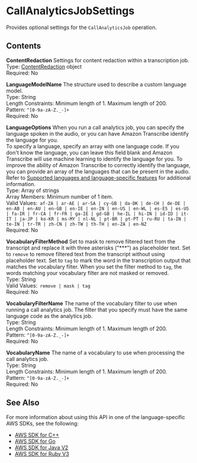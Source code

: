 # CallAnalyticsJobSettings<a name="API_CallAnalyticsJobSettings"></a>

Provides optional settings for the `CallAnalyticsJob` operation\. 

## Contents<a name="API_CallAnalyticsJobSettings_Contents"></a>

 **ContentRedaction**   <a name="transcribe-Type-CallAnalyticsJobSettings-ContentRedaction"></a>
Settings for content redaction within a transcription job\.  
Type: [ContentRedaction](API_ContentRedaction.md) object  
Required: No

 **LanguageModelName**   <a name="transcribe-Type-CallAnalyticsJobSettings-LanguageModelName"></a>
The structure used to describe a custom language model\.  
Type: String  
Length Constraints: Minimum length of 1\. Maximum length of 200\.  
Pattern: `^[0-9a-zA-Z._-]+`   
Required: No

 **LanguageOptions**   <a name="transcribe-Type-CallAnalyticsJobSettings-LanguageOptions"></a>
When you run a call analytics job, you can specify the language spoken in the audio, or you can have Amazon Transcribe identify the language for you\.  
To specify a language, specify an array with one language code\. If you don't know the language, you can leave this field blank and Amazon Transcribe will use machine learning to identify the language for you\. To improve the ability of Amazon Transcribe to correctly identify the language, you can provide an array of the languages that can be present in the audio\. Refer to [Supported languages and language\-specific features](https://docs.aws.amazon.com/transcribe/latest/dg/how-it-works.html) for additional information\.  
Type: Array of strings  
Array Members: Minimum number of 1 item\.  
Valid Values:` af-ZA | ar-AE | ar-SA | cy-GB | da-DK | de-CH | de-DE | en-AB | en-AU | en-GB | en-IE | en-IN | en-US | en-WL | es-ES | es-US | fa-IR | fr-CA | fr-FR | ga-IE | gd-GB | he-IL | hi-IN | id-ID | it-IT | ja-JP | ko-KR | ms-MY | nl-NL | pt-BR | pt-PT | ru-RU | ta-IN | te-IN | tr-TR | zh-CN | zh-TW | th-TH | en-ZA | en-NZ`   
Required: No

 **VocabularyFilterMethod**   <a name="transcribe-Type-CallAnalyticsJobSettings-VocabularyFilterMethod"></a>
Set to mask to remove filtered text from the transcript and replace it with three asterisks \("\*\*\*"\) as placeholder text\. Set to `remove` to remove filtered text from the transcript without using placeholder text\. Set to `tag` to mark the word in the transcription output that matches the vocabulary filter\. When you set the filter method to `tag`, the words matching your vocabulary filter are not masked or removed\.  
Type: String  
Valid Values:` remove | mask | tag`   
Required: No

 **VocabularyFilterName**   <a name="transcribe-Type-CallAnalyticsJobSettings-VocabularyFilterName"></a>
The name of the vocabulary filter to use when running a call analytics job\. The filter that you specify must have the same language code as the analytics job\.  
Type: String  
Length Constraints: Minimum length of 1\. Maximum length of 200\.  
Pattern: `^[0-9a-zA-Z._-]+`   
Required: No

 **VocabularyName**   <a name="transcribe-Type-CallAnalyticsJobSettings-VocabularyName"></a>
The name of a vocabulary to use when processing the call analytics job\.  
Type: String  
Length Constraints: Minimum length of 1\. Maximum length of 200\.  
Pattern: `^[0-9a-zA-Z._-]+`   
Required: No

## See Also<a name="API_CallAnalyticsJobSettings_SeeAlso"></a>

For more information about using this API in one of the language\-specific AWS SDKs, see the following:
+  [ AWS SDK for C\+\+](https://docs.aws.amazon.com/goto/SdkForCpp/transcribe-2017-10-26/CallAnalyticsJobSettings) 
+  [ AWS SDK for Go](https://docs.aws.amazon.com/goto/SdkForGoV1/transcribe-2017-10-26/CallAnalyticsJobSettings) 
+  [ AWS SDK for Java V2](https://docs.aws.amazon.com/goto/SdkForJavaV2/transcribe-2017-10-26/CallAnalyticsJobSettings) 
+  [ AWS SDK for Ruby V3](https://docs.aws.amazon.com/goto/SdkForRubyV3/transcribe-2017-10-26/CallAnalyticsJobSettings) 